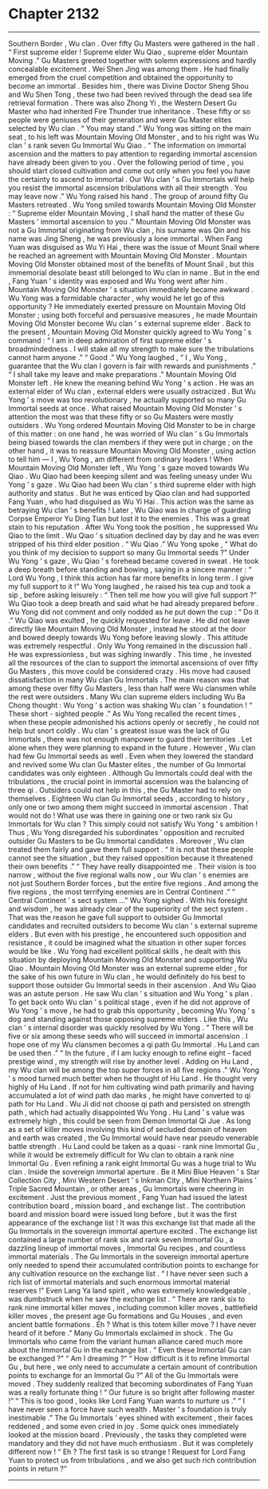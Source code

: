 
# Chapter 2132


---

Southern Border , Wu clan .
Over fifty Gu Masters were gathered in the hall .
“ First supreme elder ! Supreme elder Wu Qiao , supreme elder Mountain Moving .” Gu Masters greeted together with solemn expressions and hardly concealable excitement .
Wei Shen Jing was among them .
He had finally emerged from the cruel competition and obtained the opportunity to become an immortal .
Besides him , there was Divine Doctor Sheng Shou and Wu Shen Tong , these two had been revived through the dead sea life retrieval formation . There was also Zhong Yi , the Western Desert Gu Master who had inherited Fire Thunder true inheritance .
These fifty or so people were geniuses of their generation and were Gu Master elites selected by Wu clan .
“ You may stand .” Wu Yong was sitting on the main seat , to his left was Mountain Moving Old Monster , and to his right was Wu clan ’ s rank seven Gu Immortal Wu Qiao .
“ The information on immortal ascension and the matters to pay attention to regarding immortal ascension have already been given to you . Over the following period of time , you should start closed cultivation and come out only when you feel you have the certainty to ascend to immortal . Our Wu clan ’ s Gu Immortals will help you resist the immortal ascension tribulations with all their strength . You may leave now .” Wu Yong raised his hand .
The group of around fifty Gu Masters retreated .
Wu Yong smiled towards Mountain Moving Old Monster : “ Supreme elder Mountain Moving , I shall hand the matter of these Gu Masters ’ immortal ascension to you .”
Mountain Moving Old Monster was not a Gu Immortal originating from Wu clan , his surname was Qin and his name was Jing Sheng , he was previously a lone immortal .
When Fang Yuan was disguised as Wu Yi Hai , there was the issue of Mount Snail where he reached an agreement with Mountain Moving Old Monster . Mountain Moving Old Monster obtained most of the benefits of Mount Snail , but this immemorial desolate beast still belonged to Wu clan in name .
But in the end , Fang Yuan ’ s identity was exposed and Wu Yong went after him .
Mountain Moving Old Monster ’ s situation immediately became awkward .
Wu Yong was a formidable character , why would he let go of this opportunity ? He immediately exerted pressure on Mountain Moving Old Monster ; using both forceful and persuasive measures , he made Mountain Moving Old Monster become Wu clan ’ s external supreme elder .
Back to the present , Mountain Moving Old Monster quickly agreed to Wu Yong ’ s command : “ I am in deep admiration of first supreme elder ’ s broadmindedness . I will stake all my strength to make sure the tribulations cannot harm anyone .”
“ Good .” Wu Yong laughed , “ I , Wu Yong , guarantee that the Wu clan I govern is fair with rewards and punishments .”
“ I shall take my leave and make preparations .” Mountain Moving Old Monster left .
He knew the meaning behind Wu Yong ’ s action .
He was an external elder of Wu clan , external elders were usually ostracized .
But Wu Yong ’ s move was too revolutionary , he actually supported so many Gu Immortal seeds at once . What raised Mountain Moving Old Monster ’ s attention the most was that these fifty or so Gu Masters were mostly outsiders .
Wu Yong ordered Mountain Moving Old Monster to be in charge of this matter : on one hand , he was worried of Wu clan ’ s Gu Immortals being biased towards the clan members if they were put in charge ; on the other hand , it was to reassure Mountain Moving Old Monster , using action to tell him — I , Wu Yong , am different from ordinary leaders !
When Mountain Moving Old Monster left , Wu Yong ’ s gaze moved towards Wu Qiao .
Wu Qiao had been keeping silent and was feeling uneasy under Wu Yong ’ s gaze .
Wu Qiao had been Wu clan ’ s third supreme elder with high authority and status . But he was enticed by Qiao clan and had supported Fang Yuan , who had disguised as Wu Yi Hai . This action was the same as betraying Wu clan ’ s benefits !
Later , Wu Qiao was in charge of guarding Corpse Emperor Yu Ding Tian but lost it to the enemies . This was a great stain to his reputation .
After Wu Yong took the position , he suppressed Wu Qiao to the limit . Wu Qiao ’ s situation declined day by day and he was even stripped of his third elder position .
“ Wu Qiao .” Wu Yong spoke , “ What do you think of my decision to support so many Gu Immortal seeds ?”
Under Wu Yong ’ s gaze , Wu Qiao ’ s forehead became covered in sweat . He took a deep breath before standing and bowing , saying in a sincere manner : “ Lord Wu Yong , I think this action has far more benefits in long term . I give my full support to it !”
Wu Yong laughed , he raised his tea cup and took a sip , before asking leisurely : “ Then tell me how you will give full support ?”
Wu Qiao took a deep breath and said what he had already prepared before .
Wu Yong did not comment and only nodded as he put down the cup : “ Do it .”
Wu Qiao was exulted , he quickly requested for leave . He did not leave directly like Mountain Moving Old Monster , instead he stood at the door and bowed deeply towards Wu Yong before leaving slowly .
This attitude was extremely respectful .
Only Wu Yong remained in the discussion hall .
He was expressionless , but was sighing inwardly .
This time , he invested all the resources of the clan to support the immortal ascensions of over fifty Gu Masters , this move could be considered crazy .
His move had caused dissatisfaction in many Wu clan Gu Immortals .
The main reason was that among these over fifty Gu Masters , less than half were Wu clansmen while the rest were outsiders .
Many Wu clan supreme elders including Wu Ba Chong thought : Wu Yong ’ s action was shaking Wu clan ’ s foundation !
“ These short - sighted people .” As Wu Yong recalled the recent times , when these people admonished his actions openly or secretly , he could not help but snort coldly .
Wu clan ’ s greatest issue was the lack of Gu Immortals , there was not enough manpower to guard their territories . Let alone when they were planning to expand in the future .
However , Wu clan had few Gu Immortal seeds as well .
Even when they lowered the standard and revived some Wu clan Gu Master elites , the number of Gu Immortal candidates was only eighteen .
Although Gu Immortals could deal with the tribulations , the crucial point in immortal ascension was the balancing of three qi . Outsiders could not help in this , the Gu Master had to rely on themselves .
Eighteen Wu clan Gu Immortal seeds , according to history , only one or two among them might succeed in immortal ascension .
That would not do !
What use was there in gaining one or two rank six Gu Immortals for Wu clan ?
This simply could not satisfy Wu Yong ’ s ambition !
Thus , Wu Yong disregarded his subordinates ’ opposition and recruited outsider Gu Masters to be Gu Immortal candidates . Moreover , Wu clan treated them fairly and gave them full support .
“ It is not that these people cannot see the situation , but they raised opposition because it threatened their own benefits .”
“ They have really disappointed me . Their vision is too narrow , without the five regional walls now , our Wu clan ’ s enemies are not just Southern Border forces , but the entire five regions . And among the five regions , the most terrifying enemies are in Central Continent .”
“ Central Continent ’ s sect system …” Wu Yong sighed .
With his foresight and wisdom , he was already clear of the superiority of the sect system . That was the reason he gave full support to outsider Gu Immortal candidates and recruited outsiders to become Wu clan ’ s external supreme elders .
But even with his prestige , he encountered such opposition and resistance , it could be imagined what the situation in other super forces would be like .
Wu Yong had excellent political skills , he dealt with this situation by deploying Mountain Moving Old Monster and supporting Wu Qiao .
Mountain Moving Old Monster was an external supreme elder , for the sake of his own future in Wu clan , he would definitely do his best to support those outsider Gu Immortal seeds in their ascension .
And Wu Qiao was an astute person .
He saw Wu clan ’ s situation and Wu Yong ’ s plan .
To get back onto Wu clan ’ s political stage , even if he did not approve of Wu Yong ’ s move , he had to grab this opportunity , becoming Wu Yong ’ s dog and standing against those opposing supreme elders .
Like this , Wu clan ’ s internal disorder was quickly resolved by Wu Yong .
“ There will be five or six among these seeds who will succeed in immortal ascension . I hope one of my Wu clansmen becomes a qi path Gu Immortal . Hu Land can be used then .”
“ In the future , if I am lucky enough to refine eight - faced prestige wind , my strength will rise by another level . Adding on Hu Land , my Wu clan will be among the top super forces in all five regions .”
Wu Yong ’ s mood turned much better when he thought of Hu Land .
He thought very highly of Hu Land .
If not for him cultivating wind path primarily and having accumulated a lot of wind path dao marks , he might have converted to qi path for Hu Land .
Wu Ji did not choose qi path and persisted on strength path , which had actually disappointed Wu Yong .
Hu Land ’ s value was extremely high , this could be seen from Demon Immortal Qi Jue .
As long as a set of killer moves involving this kind of secluded domain of heaven and earth was created , the Gu Immortal would have near pseudo venerable battle strength .
Hu Land could be taken as a quasi - rank nine Immortal Gu , while it would be extremely difficult for Wu clan to obtain a rank nine Immortal Gu . Even refining a rank eight Immortal Gu was a huge trial to Wu clan .
Inside the sovereign immortal aperture .
Be it Mini Blue Heaven ’ s Star Collection City , Mini Western Desert ’ s Inkman City , Mini Northern Plains ’ Triple Sacred Mountain , or other areas , Gu Immortals were cheering in excitement .
Just the previous moment , Fang Yuan had issued the latest contribution board , mission board , and exchange list .
The contribution board and mission board were issued long before , but it was the first appearance of the exchange list !
It was this exchange list that made all the Gu Immortals in the sovereign immortal aperture excited .
The exchange list contained a large number of rank six and rank seven Immortal Gu , a dazzling lineup of immortal moves , Immortal Gu recipes , and countless immortal materials .
The Gu Immortals in the sovereign immortal aperture only needed to spend their accumulated contribution points to exchange for any cultivation resource on the exchange list .
“ I have never seen such a rich list of immortal materials and such enormous immortal material reserves !” Even Lang Ya land spirit , who was extremely knowledgeable , was dumbstruck when he saw the exchange list .
“ There are rank six to rank nine immortal killer moves , including common killer moves , battlefield killer moves , the present age Gu formations and Gu Houses , and even ancient battle formations . Eh ? What is this totem killer move ? I have never heard of it before .” Many Gu Immortals exclaimed in shock .
The Gu Immortals who came from the variant human alliance cared much more about the Immortal Gu in the exchange list .
“ Even these Immortal Gu can be exchanged ?”
“ Am I dreaming ?”
“ How difficult is it to refine Immortal Gu , but here , we only need to accumulate a certain amount of contribution points to exchange for an Immortal Gu ?”
All of the Gu Immortals were moved .
They suddenly realized that becoming subordinates of Fang Yuan was a really fortunate thing !
“ Our future is so bright after following master !”
“ This is too good , looks like Lord Fang Yuan wants to nurture us .”
“ I have never seen a force have such wealth . Master ’ s foundation is truly inestimable .”
The Gu Immortals ’ eyes shined with excitement , their faces reddened , and some even cried in joy .
Some quick ones immediately looked at the mission board .
Previously , the tasks they completed were mandatory and they did not have much enthusiasm . But it was completely different now !
“ Eh ? The first task is so strange ! Request for Lord Fang Yuan to protect us from tribulations , and we also get such rich contribution points in return ?”

---

